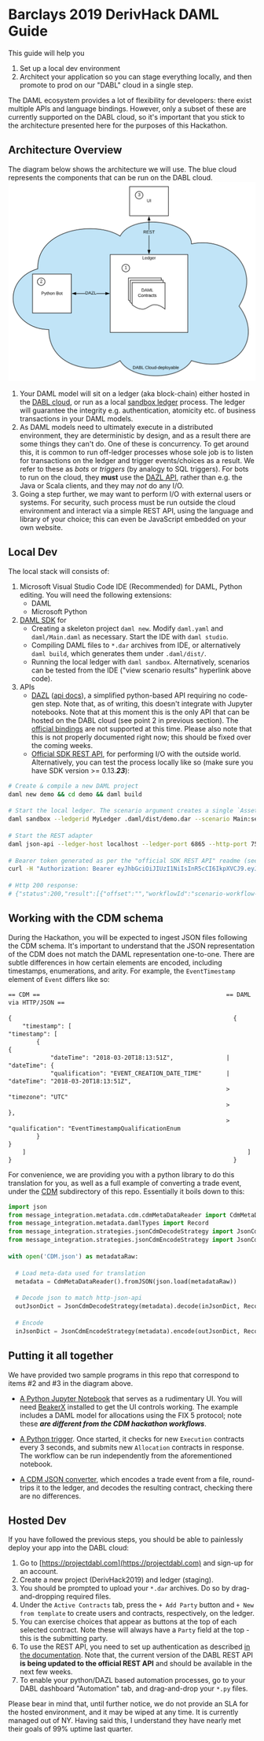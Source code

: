 # Barclays 2019 DerivHack DAML Guide

This guide will help you

  1. Set up a local dev environment
  2. Architect your application so you can stage everything locally, and then promote to prod on our "DABL" cloud in a single step.

The DAML ecosystem provides a lot of flexibility for developers: there exist multiple APIs and language bindings. However, only a subset of these are currently supported on the DABL cloud, so it's important that you stick to the architecture presented here for the purposes of this Hackathon.

## Architecture Overview

The diagram below shows the architecture we will use. The blue cloud represents the components that can be run on the DABL cloud.
![DABL Compatible Architecture](./architecture.svg)

1. Your DAML model will sit on a ledger (aka block-chain) either hosted in the [DABL cloud](https://projectdabl.com), or run as a local [sandbox ledger](https://docs.daml.com/tools/sandbox.html) process. The ledger will guarantee the integrity e.g. authentication, atomicity etc. of business transactions in your DAML models.
2. As DAML models need to ultimately execute in a distributed environment, they are deterministic by design, and as a result there are some things they can't do. One of these is concurrency. To get around this, it is common to run off-ledger processes whose sole job is to listen for transactions on the ledger and trigger events/choices as a result. We refer to these as _bots_ or _triggers_ (by analogy to SQL triggers).
For bots to run on the cloud, they **must** use the [DAZL API](https://github.com/lucianojoublanc-da/dazl-client), rather than e.g. the Java or Scala clients, and they may _not_ do any I/O.
3. Going a step further, we may want to perform I/O with external users or systems. For security, such process must be run outside the cloud environment and interact via a simple REST API, using the language and library of your choice; this can even be JavaScript embedded on your own website.


## Local Dev

The local stack will consists of:
1. Microsoft Visual Studio Code IDE (Recommended) for DAML, Python editing. You will need the following extensions:
    - DAML
    - Microsoft Python
2. [DAML SDK](https://docs.daml.com/getting-started/installation.html#install-the-sdk) for
    - Creating a skeleton project `daml new`. Modify `daml.yaml` and `daml/Main.daml` as necessary. Start the IDE with `daml studio`.
    - Compiling DAML files to `*.dar` archives from IDE, or alternatively `daml build`, which generates them under `.daml/dist/`.
    - Running the local ledger with `daml sandbox`. Alternatively, scenarios can be tested from the IDE ("view scenario results" hyperlink above code).
3. APIs
    - [DAZL](https://github.com/lucianojoublanc-da/dazl-client)  ([api docs](https://lucianojoublanc-da.github.io/dazl-client)), a simplified python-based API requiring no code-gen step. Note that, as of writing, this doesn't integrate with Jupyter notebooks. Note that at this moment this is the only API that can be hosted on the DABL cloud (see point 2 in previous section). The [official bindings](https://docs.daml.com/app-dev/app-arch.html#application-libraries) are not supported at this time.
  Please also note that this is not properly documented right now; this should be fixed over the coming weeks.
    - [Official SDK REST API](https://github.com/digital-asset/daml/tree/master/ledger-service/http-json), for performing I/O with the outside world.  Alternatively, you can test the process locally like so (make sure you have SDK version >= 0.13.***23***): 

```sh
# Create & compile a new DAML project
daml new demo && cd demo && daml build

# Start the local ledger. The scenario argument creates a single `Asset` contract.
daml sandbox --ledgerid MyLedger .daml/dist/demo.dar --scenario Main:setup &

# Start the REST adapter
daml json-api --ledger-host localhost --ledger-port 6865 --http-port 7575 &

# Bearer token generated as per the "official SDK REST API" readme (see above for link).
curl -H "Authorization: Bearer eyJhbGciOiJIUzI1NiIsInR5cCI6IkpXVCJ9.eyJsZWRnZXJJZCI6Ik15TGVkZ2VyIiwiYXBwbGljYXRpb25JZCI6ImZvb2JhciIsInBhcnR5IjoiQWxpY2UifQ.4HYfzjlYr1ApUDot0a6a4zB49zS_jrwRUOCkAiPMqo0" http://localhost:7575/contracts/search

# Http 200 response:
# {"status":200,"result":[{"offset":"","workflowId":"scenario-workflow-2","activeContracts":[{"agreementText":"","contractId":"#2:1","templateId":{"packageId":"276b293a46d9ad9d20a2acbb59f2ea2ccca14dba0340faefdc233246a1b1a326","moduleName":"Main","entityName":"Asset"},"witnessParties":["Alice"],"argument":{"issuer":"Alice","owner":"Alice","name":"TV"}}]},{"offset":"3","activeContracts":[]}]}
```

## Working with the CDM schema

During the Hackathon, you will be expected to ingest JSON files following the CDM schema. It's important to understand that the JSON representation of the CDM does not match the DAML representation one-to-one. There are subtle differences in how certain elements are encoded, including timestamps, enumerations, and arity. For example, the `EventTimestamp` element of `Event` differs like so:

```
== CDM ==                                                     == DAML via HTTP/JSON ==

{                                                               {
    "timestamp": [                                                  "timestamp": [
        {                                                               {
            "dateTime": "2018-03-20T18:13:51Z",               |             "dateTime": {
            "qualification": "EVENT_CREATION_DATE_TIME"       |                 "dateTime": "2018-03-20T18:13:51Z",
                                                              >                 "timezone": "UTC"
                                                              >             },
                                                              >             "qualification": "EventTimestampQualificationEnum
        }                                                               }
    ]                                                               ]
}                                                               }
```

For convenience, we are providing you with a python library to do this translation for you, as well as a full example of converting a trade event, under the [CDM](../cdm) subdirectory of this repo. Essentially it boils down to this:

```python
import json
from message_integration.metadata.cdm.cdmMetaDataReader import CdmMetaDataReader
from message_integration.metadata.damlTypes import Record
from message_integration.strategies.jsonCdmDecodeStrategy import JsonCdmDecodeStrategy
from message_integration.strategies.jsonCdmEncodeStrategy import JsonCdmEncodeStrategy

with open('CDM.json') as metadataRaw:

  # Load meta-data used for translation
  metadata = CdmMetaDataReader().fromJSON(json.load(metadataRaw))

  # Decode json to match http-json-api
  outJsonDict = JsonCdmDecodeStrategy(metadata).decode(inJsonDict, Record("Event"))

  # Encode
  inJsonDict = JsonCdmEncodeStrategy(metadata).encode(outJsonDict, Record("Event"))
```

## Putting it all together

We have provided two sample programs in this repo that correspond to items #2 and #3 in the diagram above.

  * [A Python Jupyter Notebook](../ui/python/ui.ipynb) that serves as a rudimentary UI. You will need [BeakerX](http://beakerx.com/documentation) installed to get the UI controls working. The example includes a DAML model for allocations using the FIX 5 protocol; note these ***are different from the CDM hackathon workflows***.

  * [A Python trigger](../bot/python/readyToBookTrigger.py). Once started, it checks for new `Execution` contracts every 3 seconds, and submits new `Allocation` contracts in response. The workflow can be run independently from the aforementioned notebook.

  * [A CDM JSON converter](../cdm/main.py), which encodes a trade event from a file, round-trips it to the ledger, and decodes the resulting contract, checking there are no differences.

## Hosted Dev

If you have followed the previous steps, you should be able to painlessly deploy your app into the DABL cloud:

1. Go to [https://projectdabl.com](https://projectdabl.com) and sign-up for an account.
2. Create a new project (DerivHack2019) and ledger (staging).
3. You should be prompted to upload your `*.dar` archives. Do so by drag-and-dropping required files.
4. Under the `Active Contracts` tab, press the `+ Add Party` button and `+ New from template` to create users and contracts, respectively, on the ledger.
5. You can exercise choices that appear as buttons at the top of each selected contract. Note these will always have a `Party` field at the top - this is the submitting party.
6. To use the REST API, you need to set up authentication as described [in the documentation](https://docs.projectdabl.com/#apiauthentication). Note that, the current version of the DABL REST API **is being updated to the official REST API** and should be available in the next few weeks.
7. To enable your python/DAZL based automation processes, go to your DABL dashboard "Automation" tab, and drag-and-drop your `*.py` files.

Please bear in mind that, until further notice, we do not provide an SLA for the hosted environment, and it may be wiped at any time. It is currently managed out of NY. Having said this, I understand they have nearly met their goals of 99% uptime last quarter.
